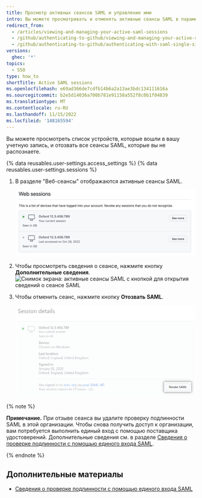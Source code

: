 ```yaml
---
title: Просмотр активных сеансов SAML и управление ими
intro: Вы можете просматривать и отменять активные сеансы SAML в параметрах.
redirect_from:
  - /articles/viewing-and-managing-your-active-saml-sessions
  - /github/authenticating-to-github/viewing-and-managing-your-active-saml-sessions
  - /github/authenticating-to-github/authenticating-with-saml-single-sign-on/viewing-and-managing-your-active-saml-sessions
versions:
  ghec: '*'
topics:
  - SSO
type: how_to
shortTitle: Active SAML sessions
ms.openlocfilehash: e69ad366de7cdfb14b6a2a13ae3bdc134111616a
ms.sourcegitcommit: b2e5d14036a700b781e91158a552f8c0b1f04839
ms.translationtype: MT
ms.contentlocale: ru-RU
ms.lasthandoff: 11/15/2022
ms.locfileid: '148165594'
---
```

Вы можете просмотреть список устройств, которые вошли в вашу учетную запись, и отозвать все сеансы SAML, которые вы не распознаете.

{% data reusables.user-settings.access_settings %} {% data reusables.user-settings.sessions %}
1. В разделе "Веб-сеансы" отображаются активные сеансы SAML.

   ![Снимок экрана: список активных сеансов SAML](/assets/images/help/settings/saml-active-sessions.png)

1. Чтобы просмотреть сведения о сеансе, нажмите кнопку **Дополнительные сведения**.
   ![Снимок экрана: активные сеансы SAML с кнопкой для открытия сведений о сеансе SAML](/assets/images/help/settings/saml-expand-session-details.png)

1. Чтобы отменить сеанс, нажмите кнопку **Отозвать SAML**.

   ![Снимок экрана: страница сведений о сеансе с кнопкой отмены сеанса SAML](/assets/images/help/settings/saml-revoke-session.png)

  {% note %}

  **Примечание.** При отзыве сеанса вы удалите проверку подлинности SAML в этой организации. Чтобы снова получить доступ к организации, вам потребуется выполнить единый вход с помощью поставщика удостоверений. Дополнительные сведения см. в разделе [Сведения о проверке подлинности с помощью единого входа SAML](/github/authenticating-to-github/about-authentication-with-saml-single-sign-on).

  {% endnote %}

## Дополнительные материалы

- [Сведения о проверке подлинности с помощью единого входа SAML](/github/authenticating-to-github/about-authentication-with-saml-single-sign-on)
